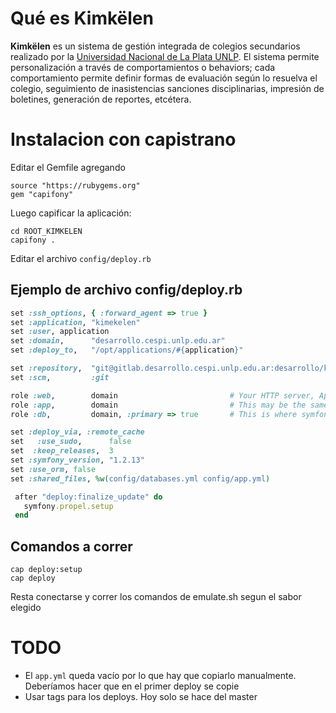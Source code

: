 # Qué es Kimkëlen

**Kimkëlen** es un sistema de gestión integrada de colegios secundarios realizado por la [Universidad Nacional de La Plata UNLP](http://www.unlp.edu.ar/).
El sistema permite personalización a través de comportamientos o behaviors; cada comportamiento permite definir formas de evaluación según lo resuelva el colegio, seguimiento de inasistencias sanciones disciplinarias, impresión de boletines, generación de reportes, etcétera.


# Instalacion con capistrano

Editar el Gemfile agregando
```
source "https://rubygems.org"
gem "capifony"
```

Luego capificar la aplicación:

```
cd ROOT_KIMKELEN
capifony .
```

Editar el archivo `config/deploy.rb`

## Ejemplo de archivo config/deploy.rb

```ruby
set :ssh_options, { :forward_agent => true }
set :application, "kimekelen"
set :user, application
set :domain,      "desarrollo.cespi.unlp.edu.ar"
set :deploy_to,   "/opt/applications/#{application}"

set :repository,  "git@gitlab.desarrollo.cespi.unlp.edu.ar:desarrollo/kimkelen.git"
set :scm,         :git

role :web,        domain                         # Your HTTP server, Apache/etc
role :app,        domain                         # This may be the same as your `Web` server
role :db,         domain, :primary => true       # This is where symfony migrations will run

set :deploy_via, :remote_cache
set   :use_sudo,      false
set  :keep_releases,  3
set :symfony_version, "1.2.13"
set :use_orm, false
set :shared_files, %w(config/databases.yml config/app.yml)

 after "deploy:finalize_update" do
   symfony.propel.setup
 end
```

## Comandos a correr

```
cap deploy:setup
cap deploy
```

Resta conectarse y correr los comandos de emulate.sh segun el sabor elegido

# TODO

* El `app.yml` queda vacío por lo que hay que copiarlo manualmente. Deberíamos hacer que en el primer deploy se copie
* Usar tags para los deploys. Hoy solo se hace del master

